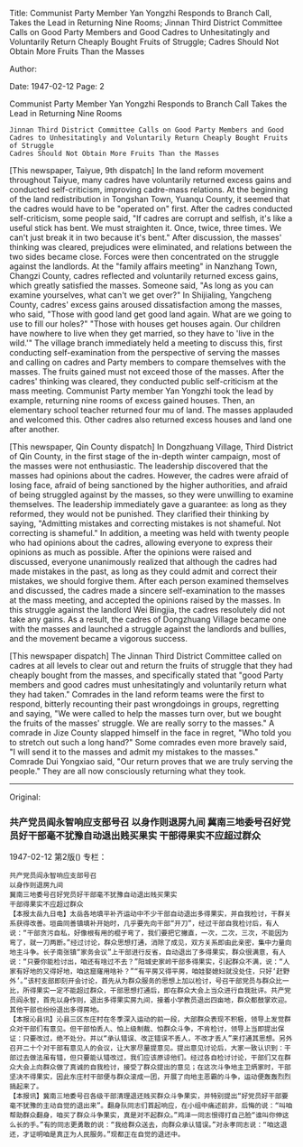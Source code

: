 Title: Communist Party Member Yan Yongzhi Responds to Branch Call, Takes the Lead in Returning Nine Rooms; Jinnan Third District Committee Calls on Good Party Members and Good Cadres to Unhesitatingly and Voluntarily Return Cheaply Bought Fruits of Struggle; Cadres Should Not Obtain More Fruits Than the Masses

Author:

Date: 1947-02-12
Page: 2

Communist Party Member Yan Yongzhi Responds to Branch Call
    Takes the Lead in Returning Nine Rooms

    Jinnan Third District Committee Calls on Good Party Members and Good Cadres to Unhesitatingly and Voluntarily Return Cheaply Bought Fruits of Struggle
    Cadres Should Not Obtain More Fruits Than the Masses

[This newspaper, Taiyue, 9th dispatch] In the land reform movement throughout Taiyue, many cadres have voluntarily returned excess gains and conducted self-criticism, improving cadre-mass relations. At the beginning of the land redistribution in Tongshan Town, Yuanqu County, it seemed that the cadres would have to be "operated on" first. After the cadres conducted self-criticism, some people said, "If cadres are corrupt and selfish, it's like a useful stick has bent. We must straighten it. Once, twice, three times. We can't just break it in two because it's bent." After discussion, the masses' thinking was cleared, prejudices were eliminated, and relations between the two sides became close. Forces were then concentrated on the struggle against the landlords. At the "family affairs meeting" in Nanzhang Town, Changzi County, cadres reflected and voluntarily returned excess gains, which greatly satisfied the masses. Someone said, "As long as you can examine yourselves, what can't we get over?" In Shijialing, Yangcheng County, cadres' excess gains aroused dissatisfaction among the masses, who said, "Those with good land get good land again. What are we going to use to fill our holes?" "Those with houses get houses again. Our children have nowhere to live when they get married, so they have to 'live in the wild.'" The village branch immediately held a meeting to discuss this, first conducting self-examination from the perspective of serving the masses and calling on cadres and Party members to compare themselves with the masses. The fruits gained must not exceed those of the masses. After the cadres' thinking was cleared, they conducted public self-criticism at the mass meeting. Communist Party member Yan Yongzhi took the lead by example, returning nine rooms of excess gained houses. Then, an elementary school teacher returned four mu of land. The masses applauded and welcomed this. Other cadres also returned excess houses and land one after another.

[This newspaper, Qin County dispatch] In Dongzhuang Village, Third District of Qin County, in the first stage of the in-depth winter campaign, most of the masses were not enthusiastic. The leadership discovered that the masses had opinions about the cadres. However, the cadres were afraid of losing face, afraid of being sanctioned by the higher authorities, and afraid of being struggled against by the masses, so they were unwilling to examine themselves. The leadership immediately gave a guarantee: as long as they reformed, they would not be punished. They clarified their thinking by saying, "Admitting mistakes and correcting mistakes is not shameful. Not correcting is shameful." In addition, a meeting was held with twenty people who had opinions about the cadres, allowing everyone to express their opinions as much as possible. After the opinions were raised and discussed, everyone unanimously realized that although the cadres had made mistakes in the past, as long as they could admit and correct their mistakes, we should forgive them. After each person examined themselves and discussed, the cadres made a sincere self-examination to the masses at the mass meeting, and accepted the opinions raised by the masses. In this struggle against the landlord Wei Bingjia, the cadres resolutely did not take any gains. As a result, the cadres of Dongzhuang Village became one with the masses and launched a struggle against the landlords and bullies, and the movement became a vigorous success.

[This newspaper dispatch] The Jinnan Third District Committee called on cadres at all levels to clear out and return the fruits of struggle that they had cheaply bought from the masses, and specifically stated that "good Party members and good cadres must unhesitatingly and voluntarily return what they had taken." Comrades in the land reform teams were the first to respond, bitterly recounting their past wrongdoings in groups, regretting and saying, "We were called to help the masses turn over, but we bought the fruits of the masses' struggle. We are really sorry to the masses." A comrade in Jize County slapped himself in the face in regret, "Who told you to stretch out such a long hand?" Some comrades even more bravely said, "I will send it to the masses and admit my mistakes to the masses." Comrade Dui Yongxiao said, "Our return proves that we are truly serving the people." They are all now consciously returning what they took.



<hr /> 

Original: 


### 共产党员阎永智响应支部号召  以身作则退房九间  冀南三地委号召好党员好干部毫不犹豫自动退出贱买果实  干部得果实不应超过群众

1947-02-12
第2版()
专栏：

    共产党员阎永智响应支部号召
    以身作则退房九间
    冀南三地委号召好党员好干部毫不犹豫自动退出贱买果实
    干部得果实不应超过群众
    【本报太岳九日电】太岳各地填平补齐运动中不少干部自动退出多得果实，并自我检讨，干群关系获得改善。垣曲同善镇填补开始时，几乎要先向干部“开刀”，经过干部自我检讨后，有人说：“干部贪污自私，好像根有用的棍子弯了，我们要把它撇直，一次，二次，三次，不能因为弯了，就一刀两断。”经过讨论，群众思想打通，消除了成见，双方关系即由此亲密，集中力量向地主斗争。长子南张镇“家务会议”上干部进行反省，自动退出了多得果实，群众很满意，有人说：“只要你能检讨出，咱还有啥过不去？”阳城史家岭干部多得果实，引起群众不满，说：“人家有好地的又得好地，咱这窟窿用啥补？”“有平房又得平房，咱娃娶媳妇就没处住，只好‘赶野外’。”该村支部即刻开会讨论，首先从为群众服务的思想上加以检讨，号召干部党员与群众比一比，所得果实一定不能超过群众，干部思想打通后，即在群众大会上当众进行自我批评。共产党员阎永智，首先以身作则，退出多得果实房九间，接着小学教员退出四亩地，群众都鼓掌欢迎。其他干部也纷纷退出多得房地。
    【本报沁县讯】沁县三区东庄村在冬季深入运动的前一段，大部群众表现不积极，领导上发觉群众对干部们有意见。但干部怕丢人、怕上级制裁、怕群众斗争，不肯检讨，领导上当即提出保证：只要改过，绝不处分。并以“承认错误、改正错误不丢人，不改才丢人”来打通其思想。另外召开二十个对干部有意见人的会议，让大家尽量提意见。提出意见讨论后，大家一致认识到：干部过去做法虽有错，但只要能认错改过，我们应该原谅他们。经过各自检讨讨论，干部们又在群众大会上向群众做了真诚的自我检讨，接受了群众提出的意见；在这次斗争地主卫炳家时，干部坚决不得果实，因此东庄村干部便与群众滚成一团，开展了向地主恶霸的斗争，运动便轰轰烈烈搞起来了。
    【本报讯】冀南三地委号召各级干部清理退还贱买群众斗争果实，并特别提出“好党员好干部要毫不犹豫的主动自觉的退出来”。翻身队同志们首起响应，在小组中痛述前非，后悔的说：“叫咱帮助群众翻身，咱买了群众斗争果实，真是对不起群众。”鸡泽一同志恨得打自己脸“谁叫你伸这么长的手。”有的同志更勇敢的说：“我给群众送去，向群众承认错误。”对永孝同志说：“咱这退还，才证明咱是真正为人民服务。”现都正在自觉的退还中。
